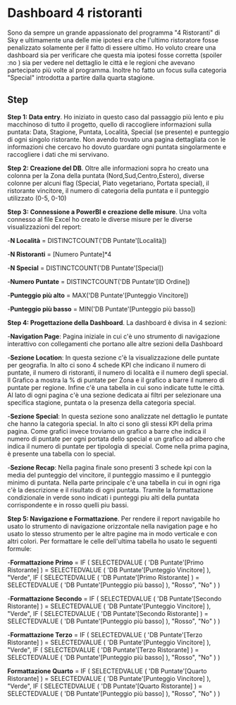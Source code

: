 
# Dashboard 4 ristoranti

Sono da sempre un grande appassionato del programma "4 Ristoranti" di Sky e ultimamente una delle mie ipotesi era che l'ultimo ristoratore fosse penalizzato solamente per il fatto di essere ultimo. Ho voluto creare una dashboard sia per verificare che questa mia ipotesi fosse corretta (spoiler :no ) sia per vedere nel dettaglio le città e le regioni che avevano partecipato più volte al programma. Inoltre ho fatto un focus sulla categoria "Special" introdotta a partire dalla quarta stagione.


## Step

**Step 1: Data entry**. Ho iniziato in questo caso dal passaggio più lento e piu macchinoso di tutto il progetto, quello di raccogliere informazioni sulla puntata: Data, Stagione, Puntata, Località, Special (se presente) e punteggio di ogni singolo ristorante. Non avendo trovato una pagina dettagliata con le informazioni che cercavo ho dovuto guardare ogni puntata singolarmente e raccogliere i dati che mi servivano.

**Step 2: Creazione del DB**. Oltre alle informazioni sopra ho creato una colonna per la Zona della puntata (Nord,Sud,Centro,Estero), diverse colonne per alcuni flag (Special, Piato vegetariano, Portata special), il ristorante vincitore, il numero di categoria della puntata e il punteggio utilizzato (0-5, 0-10)

**Step 3: Connessione a PowerBI e creazione delle misure**. Una volta connesso al file Excel ho creato le diverse misure per le diverse visualizzazioni del report:

-**N Località** = 
DISTINCTCOUNT('DB Puntate'[Località])

-**N Ristoranti** = 
[Numero Puntate]*4

-**N Special** = 
DISTINCTCOUNT('DB Puntate'[Special])

-**Numero Puntate** = 
DISTINCTCOUNT('DB Puntate'[ID Ordine])

-**Punteggio più alto** = 
MAX('DB Puntate'[Punteggio Vincitore])

-**Punteggio più basso** = 
MIN('DB Puntate'[Punteggio più basso])


**Step 4: Progettazione della Dashboard**. La dashboard è divisa in 4 sezioni:

-**Navigation Page**: Pagina iniziale in cui c'è uno strumento di navigazione interattivo con collegamenti che portano alle altre sezioni della Dashboard

-**Sezione Location**: In questa sezione c'è la visualizzazione delle puntate per geografia. In alto ci sono 4 schede KPI che indicano il numero di puntate, il numero di ristoranti, il numero di località e il numero degli special. Il Grafico a mostra la % di puntate per Zona e il grafico a barre il numero di puntate per regione. Infine c'è una tabella in cui sono indicate tutte le città. Al lato di ogni pagina c'è una sezione dedicata ai filtri per selezionare una specifica stagione, puntata o la presenza della categoria special.

-**Sezione Special**: In questa sezione sono analizzate nel dettaglio le puntate che hanno la categoria special. In alto ci sono gli stessi KPI della prima pagina. Come grafici invece troviamo un grafico a barre che indica il numero di puntate per ogni portata dello special e un grafico ad albero che indica il numero di puntate per tipologia di special. Come nella prima pagina, è presente una tabella con lo special.

-**Sezione Recap**: Nella pagina finale sono presenti 3 schede kpi con la media del punteggio del vincitore, il punteggio massimo e il punteggio minimo di puntata. Nella parte principale c'è una tabella in cui in ogni riga c'è la descrizione e il risultato di ogni puntata. Tramite la formattazione condizionale in verde sono indicati i punteggi piu alti della puntata corrispondente e in rosso quelli piu bassi.

**Step 5: Navigazione e Formattazione**. Per rendere il report navigabile ho usato lo strumento di navigazione orizzontale nella navigation page e ho usato lo stesso strumento per le altre pagine ma in modo verticale e con altri colori. Per formattare le celle dell'ultima tabella ho usato le seguenti formule:

-**Formattazione Primo** = 
IF (
    SELECTEDVALUE ( 'DB Puntate'[Primo Ristorante] )
        = SELECTEDVALUE ( 'DB Puntate'[Punteggio Vincitore] ),
    "Verde",
    IF (
        SELECTEDVALUE ( 'DB Puntate'[Primo Ristorante] )
            = SELECTEDVALUE ( 'DB Puntate'[Punteggio più basso] ),
        "Rosso",
        "No"
    )
)


-**Formattazione Secondo** = 
IF (
    SELECTEDVALUE ( 'DB Puntate'[Secondo Ristorante] )
        = SELECTEDVALUE ( 'DB Puntate'[Punteggio Vincitore] ),
    "Verde",
    IF (
        SELECTEDVALUE ( 'DB Puntate'[Secondo Ristorante] )
            = SELECTEDVALUE ( 'DB Puntate'[Punteggio più basso] ),
        "Rosso",
        "No"
    )
)

-**Formattazione Terzo** = 
IF (
    SELECTEDVALUE ( 'DB Puntate'[Terzo Ristorante] )
        = SELECTEDVALUE ( 'DB Puntate'[Punteggio Vincitore] ),
    "Verde",
    IF (
        SELECTEDVALUE ( 'DB Puntate'[Terzo Ristorante] )
            = SELECTEDVALUE ( 'DB Puntate'[Punteggio più basso] ),
        "Rosso",
        "No"
    )
)

**Formattazione Quarto** = 
IF (
    SELECTEDVALUE ( 'DB Puntate'[Quarto Ristorante] )
        = SELECTEDVALUE ( 'DB Puntate'[Punteggio Vincitore] ),
    "Verde",
    IF (
        SELECTEDVALUE ( 'DB Puntate'[Quarto Ristorante] )
            = SELECTEDVALUE ( 'DB Puntate'[Punteggio più basso] ),
        "Rosso",
        "No"
    )
)
